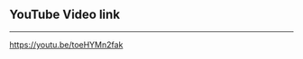 ## YouTube Video link
--------------------------------------------------------------------

https://youtu.be/toeHYMn2fak


